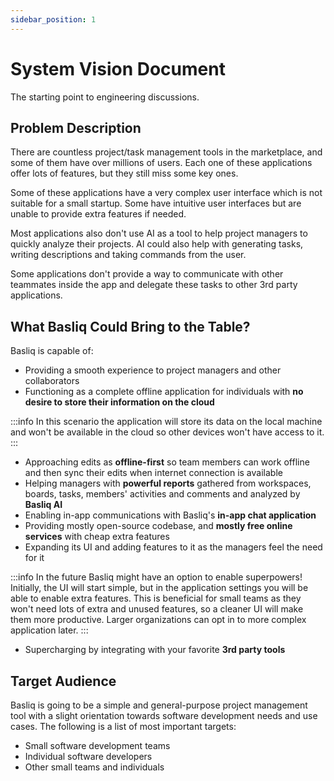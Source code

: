 ```yaml
---
sidebar_position: 1
---
```


# System Vision Document

The starting point to engineering discussions.

## Problem Description

There are countless project/task management tools in the marketplace,
and some of them have over millions of users.
Each one of these applications offer lots of features, but they still miss some key ones.  

Some of these applications have a very complex user interface which is not suitable for a small startup.
Some have intuitive user interfaces but are unable to provide extra features if needed.  

Most applications also don't use AI as a tool to help project managers to quickly analyze their projects.
AI could also help with generating tasks, writing descriptions and taking commands from the user.  

Some applications don't provide a way to communicate with other teammates inside the app
and delegate these tasks to other 3rd party applications.


## What Basliq Could Bring to the Table?

Basliq is capable of:
- Providing a smooth experience to project managers and other collaborators 
- Functioning as a complete offline application for individuals with __no desire to store their information on the cloud__

:::info
In this scenario the application will store its data on the local machine
and won't be available in the cloud so other devices won't have access to it. 
:::

- Approaching edits as __offline-first__ so team members can work offline and then sync their edits when internet connection is available
- Helping managers with __powerful reports__ gathered from workspaces, boards, tasks, members' activities and comments and analyzed by __Basliq AI__
- Enabling in-app communications with Basliq's __in-app chat application__
- Providing mostly open-source codebase, and __mostly free online services__ with cheap extra features
- Expanding its UI and adding features to it as the managers feel the need for it

:::info
In the future Basliq might have an option to enable superpowers!
Initially,
the UI will start simple, but in the application settings you will be able to enable extra features.
This is beneficial for small teams as they won't need lots of extra and unused features,
so a cleaner UI will make them more productive.
Larger organizations can opt in to more complex application later.
:::

- Supercharging by integrating with your favorite __3rd party tools__


## Target Audience

Basliq is going to be a simple and general-purpose project management tool with a slight orientation towards software development needs and use cases.
The following is a list of most important targets: 

- Small software development teams
- Individual software developers
- Other small teams and individuals